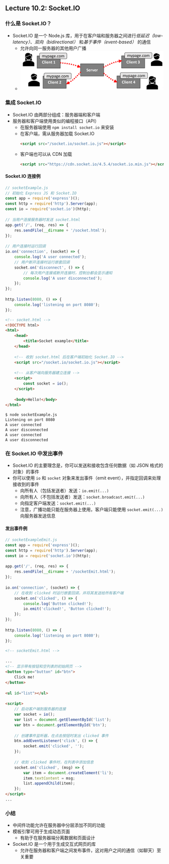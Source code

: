 ## Lecture 10.2: Socket.IO  
### 什么是 Socket.IO？  
- Socket.IO 是一个 Node.js 库，用于在客户端和服务器之间进行*低延迟（low-latency）*、*双向（bidirectional）* 和*基于事件（event-based）* 的通信  
    - 允许向同一服务器的其他用户广播  
    - <img width=600 src="img/10-2-01-Socket_IO.png" alt="Socket.IO">  

### 集成 Socket.IO  
- Socket.IO 由两部分组成：服务器端和客户端  
- 服务器和客户端使用类似的编程接口（API）  
    - 在服务器端使用 `npm install socket.io` 来安装  
    - 在客户端，需从服务器加载 Socket.IO  
      ```html
      <script src="/socket.io/socket.io.js"></script>
      ```
    - 客户端也可以从 CDN 加载  
      ```html
      <script src="https://cdn.socket.io/4.5.4/socket.io.min.js"></script>
      ```

#### Socket.IO 连接例  
```js
// socketExample.js
// 初始化 Express JS 和 Socket.IO
const app = require('express')();
const http = require('http').Server(app);
const io = require('socket.io')(http);

// 当用户连接服务器时发送 socket.html
app.get('/', (req, res) => {
    res.sendFile(__dirname + '/socket.html');
});

// 用户连接时运行回调
io.on('connection', (socket) => {
    console.log('A user connected');
    // 用户断开连接时运行嵌套回调
    socket.on('disconnect', () => {
        // 每次用户连接或断开连接时，控制台都会显示通知
        console.log('A user disconnected');
    });
});

http.listen(8080, () => {
    console.log('listening on port 8080');
});
```
```html
<!-- socket.html -->
<!DOCTYPE html>
<html>
    <head>
        <title>Socket example</title>
    </head>

    <!-- 收到 socket.html 后在客户端初始化 Socket.IO -->
    <script src="/socket.io/socket.io.js"></script>

    <!-- 从客户端向服务器建立连接 -->
    <script>
        const socket = io();
    </script>

    <body>Hello!</body>
</html>
```
```
$ node socketExample.js
Listening on port 8080
A user connected
A user disconnected
A user connected
A user disconnected
```

### 在 Socket.IO 中发出事件  
- Socket.IO 的主要理念是，你可以发送和接收包含任何数据（如 JSON 格式的对象）的事件  
- 你可以使用 `io` 和 `socket` 对象来发出事件（emit event），并指定回调来处理接收到的事件  
    - 向所有人（包括发送者）发送：`io.emit(...)`  
    - 向所有人（不包括发送者）发送：`socket.broadcast.emit(...)`  
    - 向指定客户端发送：`socket.emit(...)`  
    - 注意，广播功能只能在服务器上使用，客户端只能使用 `socket.emit(...)` 向服务器发送信息  
#### 发出事件例  
```js
// socketExampleEmit.js
const app = require('express')();
const http = require('http').Server(app);
const io = require('socket.io')(http);

app.get('/', (req, res) => {
    res.sendFile(__dirname + '/socketEmit.html');
});

io.on('connection', (socket) => {
    // 在收到 clicked 时运行嵌套回调，并将其发送给所有客户端
    socket.on('clicked', () => {
        console.log('Button clicked!');
        io.emit('clicked!', 'Button clicked!');
    });
});

http.listen(8080, () => {
    console.log('listening on port 8080');
});
```
```html
<!-- socketEmit.html -->

...
<!-- 显示带有按钮和空列表的初始网页 -->
<button type="button" id="btn">
    Click me!
</button>

<ul id="list"></ul>

<script>
    // 启动客户端到服务器的连接
    var socket = io();
    var list = document.getElementById('list');
    var btn = document.getElementById('btn');

    // 创建事件监听器，在点击按钮时发出 clicked 事件
    btn.addEventListener('click', () => {
        socket.emit('clicked', '');
    });

    // 收到 clicked 事件时，在列表中添加信息
    socket.on('clicked', (msg) => {
        var item = document.createElement('li');
        item.textContent = msg;
        list.appendChild(item);
    });
</script>
...
```

### 小结  
- 中间件功能允许在服务器中分层添加不同的功能  
- 模板引擎可用于生成动态页面  
    - 有助于在服务器端分离数据和页面设计  
- Socket.IO 是一个用于生成交互式网页的库  
    - 允许在服务器和客户端之间发布事件，这对用户之间的通信（如聊天）至关重要  